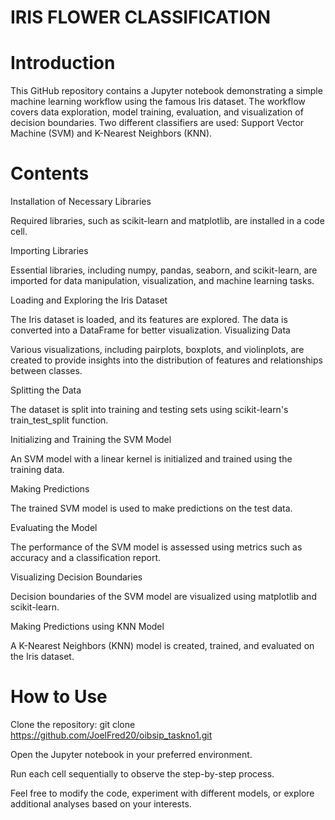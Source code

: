 # IRIS FLOWER CLASSIFICATION


# Introduction

This GitHub repository contains a Jupyter notebook demonstrating a simple machine learning workflow using the famous Iris dataset. The workflow covers data exploration, model training, evaluation, and visualization of decision boundaries. Two different classifiers are used: Support Vector Machine (SVM) and K-Nearest Neighbors (KNN).

# Contents

Installation of Necessary Libraries

Required libraries, such as scikit-learn and matplotlib, are installed in a code cell.

Importing Libraries

Essential libraries, including numpy, pandas, seaborn, and scikit-learn, are imported for data manipulation, visualization, and machine learning tasks.

Loading and Exploring the Iris Dataset

The Iris dataset is loaded, and its features are explored. The data is converted into a DataFrame for better visualization.
Visualizing Data

Various visualizations, including pairplots, boxplots, and violinplots, are created to provide insights into the distribution of features and relationships between classes.

Splitting the Data

The dataset is split into training and testing sets using scikit-learn's train_test_split function.

Initializing and Training the SVM Model

An SVM model with a linear kernel is initialized and trained using the training data.

Making Predictions

The trained SVM model is used to make predictions on the test data.

Evaluating the Model

The performance of the SVM model is assessed using metrics such as accuracy and a classification report.

Visualizing Decision Boundaries

Decision boundaries of the SVM model are visualized using matplotlib and scikit-learn.

Making Predictions using KNN Model

A K-Nearest Neighbors (KNN) model is created, trained, and evaluated on the Iris dataset.

# How to Use

Clone the repository: git clone https://github.com/JoelFred20/oibsip_taskno1.git

Open the Jupyter notebook in your preferred environment.

Run each cell sequentially to observe the step-by-step process.


Feel free to modify the code, experiment with different models, or explore additional analyses based on your interests.
